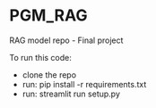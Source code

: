 # PGM_RAG
RAG model repo - Final project

To run this code:
- clone the repo
- run: pip install -r requirements.txt
- run: streamlit run setup.py
